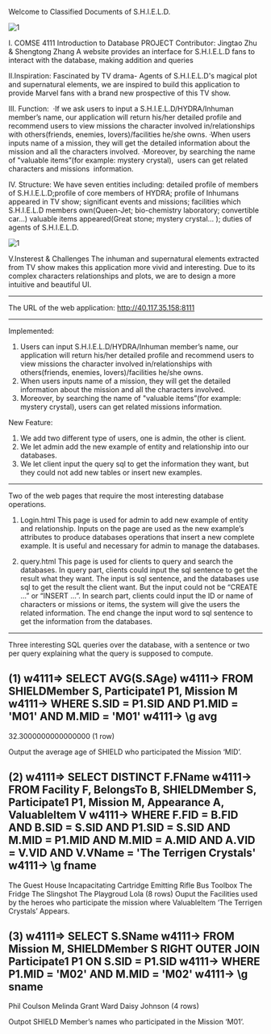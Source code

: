
Welcome to Classified Documents of S.H.I.E.L.D.

![1](https://cloud.githubusercontent.com/assets/15006855/21127256/926e5a46-c0bf-11e6-96c1-81d3282f89fc.png)

I.
COMSE 4111 Introduction to Database PROJECT
Contributor: Jingtao Zhu & Shengtong Zhang
A website provides an interface for S.H.I.E.L.D fans to interact with the database, making addition and queries

II.Inspiration: 
Fascinated by TV drama- Agents of S.H.I.E.L.D's magical plot and supernatural elements, we are inspired to build this application to provide Marvel fans with a brand new prospective of this TV show. 

III. Function: 
·If we ask users to input a S.H.I.E.L.D/HYDRA/Inhuman member’s name, our application will return his/her detailed profile and recommend users to view missions the character involved in/relationships with others(friends, enemies, lovers)/facilities he/she owns. 
·When users inputs name of a mission, they will get the detailed information about the mission and all the characters involved. 
·Moreover, by searching the name of "valuable items”(for example: mystery crystal),  users can get related characters and missions  information. 

IV. Structure: 
We have seven entities including: detailed profile of members of S.H.I.E.L.D;profile of core members of HYDRA; profile of Inhumans appeared in TV show; significant events and missions; facilities which S.H.I.E.L.D members own(Queen-Jet; bio-chemistry laboratory; convertible car...) valuable items appeared(Great stone; mystery crystal… ); duties of agents of S.H.I.E.L.D. 

![1](https://cloud.githubusercontent.com/assets/15006855/21127166/df510828-c0be-11e6-80b8-57b3bf38edf6.png)

V.Insterest & Challenges 
The inhuman and supernatural elements extracted from TV show makes this application more vivid and interesting. Due to its complex characters relationships and plots, we are to design a more intuitive and beautiful UI.


**********************************************************************************************************

The URL of the web application:
    http://40.117.35.158:8111
**********************************************************************************************************

Implemented:
1. Users can input S.H.I.E.L.D/HYDRA/Inhuman member’s name, our application will return his/her detailed profile and recommend users to view missions the character involved in/relationships with others(friends, enemies, lovers)/facilities he/she owns.
2. When users inputs name of a mission, they will get the detailed information about the mission and all the characters involved.
3. Moreover, by searching the name of "valuable items”(for example: mystery crystal), users can get related missions information.


New Feature:
1. We add two different type of users, one is admin, the other is client.
2. We let admin add the new example of entity and relationship into our databases.
3. We let client input the query sql to get the information they want, but they could not add new tables or insert new examples.


**********************************************************************************************************

Two of the web pages that require the most interesting database operations.

1. Login.html
This page is used for admin to add new example of entity and relationship.
Inputs on the page are used as the new example’s attributes to produce databases operations that insert a new complete example. It is useful and necessary for admin to manage the databases.

2. query.html
This page is used for clients to query and search the databases. 
In query part, clients could input the sql sentence to get the result what they want. The input is sql sentence, and the databases use sql to get the result the client want. But the input could not be “CREATE …” or “INSERT …”. 
In search part, clients could input the ID or name of characters or missions or items, the system will give the users the related information. The end change the input word to sql sentence to get the information from the databases.


**********************************************************************************************************

Three interesting SQL queries over the database, with a sentence or two per query explaining what the query is supposed to compute.

(1)
w4111=> SELECT AVG(S.SAge)
w4111-> FROM SHIELDMember S, Participate1 P1, Mission M
w4111-> WHERE S.SID = P1.SID AND P1.MID = 'M01' AND M.MID = 'M01'
w4111-> \g
         avg         
---------------------------------------------------------------------------------------------------------
 32.3000000000000000
(1 row)

Output the average age of SHIELD who participated the Mission ‘MID’.

(2)
w4111=> SELECT DISTINCT F.FName
w4111-> FROM Facility F, BelongsTo B, SHIELDMember S, Participate1 P1, Mission M, Appearance A, ValuableItem V
w4111-> WHERE F.FID = B.FID AND B.SID = S.SID AND P1.SID = S.SID AND M.MID = P1.MID AND M.MID = A.MID AND A.VID = V.VID AND V.VName = 'The Terrigen Crystals'
w4111-> \g
                  fname                  
--------------------------------------------------------------------------------------------------------
 The Guest House
 Incapacitating Cartridge Emitting Rifle
 Bus
 Toolbox
 The Fridge
 The Slingshot
 The Playgroud
 Lola
(8 rows)
Ouput the Facilities used by the heroes who participate the mission where ValuableItem ‘The Terrigen Crystals’ Appears.


(3)
w4111=> SELECT S.SName
w4111-> FROM Mission M, SHIELDMember S RIGHT OUTER JOIN Participate1 P1 ON S.SID = P1.SID
w4111-> WHERE P1.MID = 'M02' AND M.MID = 'M02'
w4111-> \g
     sname     
-----------------------------------------------------------------------------------------------------
 Phil Coulson
 Melinda
 Grant Ward
 Daisy Johnson
(4 rows)

Outpot SHIELD Member’s names who participated in the Mission ‘M01’.
